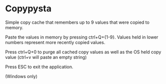 # Copypysta

Simple copy cache that remembers up to 9 values that were copied to memory.

Paste the values in memory by pressing ctrl+Q+{1-9}. Values held in lower numbers represent more recently copied values.

Press ctrl+Q+0 to purge all cached copy values as well as the OS held copy value (ctrl+v will paste an empty string)

Press ESC to exit the application.

(Windows only)
